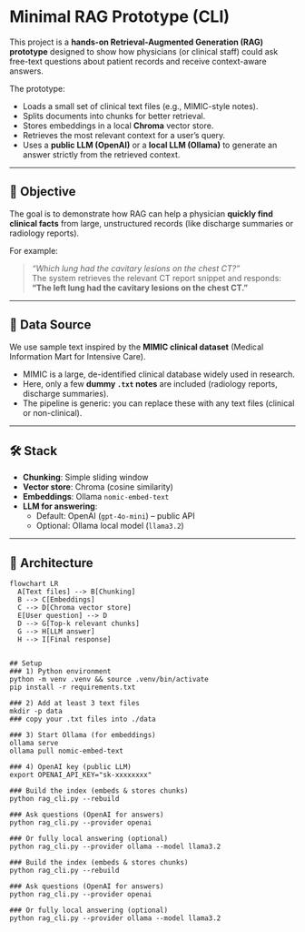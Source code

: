 # Minimal RAG Prototype (CLI)

This project is a **hands-on Retrieval-Augmented Generation (RAG) prototype** designed to show how physicians (or clinical staff) could ask free-text questions about patient records and receive context-aware answers.  

The prototype:
- Loads a small set of clinical text files (e.g., MIMIC-style notes).
- Splits documents into chunks for better retrieval.
- Stores embeddings in a local **Chroma** vector store.
- Retrieves the most relevant context for a user’s query.
- Uses a **public LLM (OpenAI)** or a **local LLM (Ollama)** to generate an answer strictly from the retrieved context.

---

## 🎯 Objective
The goal is to demonstrate how RAG can help a physician **quickly find clinical facts** from large, unstructured records (like discharge summaries or radiology reports).  

For example:  
> *“Which lung had the cavitary lesions on the chest CT?”*  
The system retrieves the relevant CT report snippet and responds:  
**“The left lung had the cavitary lesions on the chest CT.”**

---

## 📂 Data Source
We use sample text inspired by the **MIMIC clinical dataset** (Medical Information Mart for Intensive Care).  
- MIMIC is a large, de-identified clinical database widely used in research.  
- Here, only a few **dummy `.txt` notes** are included (radiology reports, discharge summaries).  
- The pipeline is generic: you can replace these with any text files (clinical or non-clinical).

---

## 🛠️ Stack
- **Chunking**: Simple sliding window  
- **Vector store**: Chroma (cosine similarity)  
- **Embeddings**: Ollama `nomic-embed-text`  
- **LLM for answering**:  
  - Default: OpenAI (`gpt-4o-mini`) – public API  
  - Optional: Ollama local model (`llama3.2`)  

---

## 🔄 Architecture

```mermaid
flowchart LR
  A[Text files] --> B[Chunking]
  B --> C[Embeddings]
  C --> D[Chroma vector store]
  E[User question] --> D
  D --> G[Top-k relevant chunks]
  G --> H[LLM answer]
  H --> I[Final response]


## Setup 
### 1) Python environment
python -m venv .venv && source .venv/bin/activate
pip install -r requirements.txt

### 2) Add at least 3 text files
mkdir -p data
### copy your .txt files into ./data

### 3) Start Ollama (for embeddings)
ollama serve
ollama pull nomic-embed-text

### 4) OpenAI key (public LLM)
export OPENAI_API_KEY="sk-xxxxxxxx"

### Build the index (embeds & stores chunks)
python rag_cli.py --rebuild

### Ask questions (OpenAI for answers)
python rag_cli.py --provider openai

### Or fully local answering (optional)
python rag_cli.py --provider ollama --model llama3.2

### Build the index (embeds & stores chunks)
python rag_cli.py --rebuild

### Ask questions (OpenAI for answers)
python rag_cli.py --provider openai

### Or fully local answering (optional)
python rag_cli.py --provider ollama --model llama3.2

